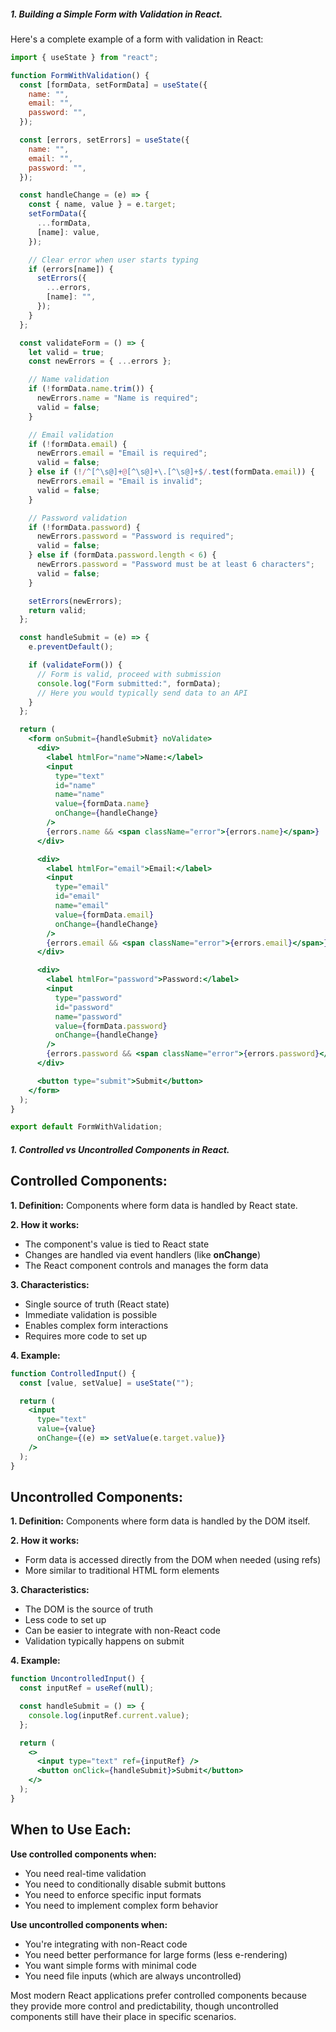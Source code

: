 ##### 1. Building a Simple Form with Validation in React.

Here's a complete example of a form with validation in React:

```jsx
import { useState } from "react";

function FormWithValidation() {
  const [formData, setFormData] = useState({
    name: "",
    email: "",
    password: "",
  });

  const [errors, setErrors] = useState({
    name: "",
    email: "",
    password: "",
  });

  const handleChange = (e) => {
    const { name, value } = e.target;
    setFormData({
      ...formData,
      [name]: value,
    });

    // Clear error when user starts typing
    if (errors[name]) {
      setErrors({
        ...errors,
        [name]: "",
      });
    }
  };

  const validateForm = () => {
    let valid = true;
    const newErrors = { ...errors };

    // Name validation
    if (!formData.name.trim()) {
      newErrors.name = "Name is required";
      valid = false;
    }

    // Email validation
    if (!formData.email) {
      newErrors.email = "Email is required";
      valid = false;
    } else if (!/^[^\s@]+@[^\s@]+\.[^\s@]+$/.test(formData.email)) {
      newErrors.email = "Email is invalid";
      valid = false;
    }

    // Password validation
    if (!formData.password) {
      newErrors.password = "Password is required";
      valid = false;
    } else if (formData.password.length < 6) {
      newErrors.password = "Password must be at least 6 characters";
      valid = false;
    }

    setErrors(newErrors);
    return valid;
  };

  const handleSubmit = (e) => {
    e.preventDefault();

    if (validateForm()) {
      // Form is valid, proceed with submission
      console.log("Form submitted:", formData);
      // Here you would typically send data to an API
    }
  };

  return (
    <form onSubmit={handleSubmit} noValidate>
      <div>
        <label htmlFor="name">Name:</label>
        <input
          type="text"
          id="name"
          name="name"
          value={formData.name}
          onChange={handleChange}
        />
        {errors.name && <span className="error">{errors.name}</span>}
      </div>

      <div>
        <label htmlFor="email">Email:</label>
        <input
          type="email"
          id="email"
          name="email"
          value={formData.email}
          onChange={handleChange}
        />
        {errors.email && <span className="error">{errors.email}</span>}
      </div>

      <div>
        <label htmlFor="password">Password:</label>
        <input
          type="password"
          id="password"
          name="password"
          value={formData.password}
          onChange={handleChange}
        />
        {errors.password && <span className="error">{errors.password}</span>}
      </div>

      <button type="submit">Submit</button>
    </form>
  );
}

export default FormWithValidation;
```

##### 1. Controlled vs Uncontrolled Components in React.

## Controlled Components:

**1. Definition:** Components where form data is handled by React state.

**2. How it works:**

- The component's value is tied to React state
- Changes are handled via event handlers (like **onChange**)
- The React component controls and manages the form data

**3. Characteristics:**

- Single source of truth (React state)
- Immediate validation is possible
- Enables complex form interactions
- Requires more code to set up

**4. Example:**

```jsx
function ControlledInput() {
  const [value, setValue] = useState("");

  return (
    <input
      type="text"
      value={value}
      onChange={(e) => setValue(e.target.value)}
    />
  );
}
```

## Uncontrolled Components:

**1. Definition:** Components where form data is handled by the DOM itself.

**2. How it works:**

- Form data is accessed directly from the DOM when needed (using refs)
- More similar to traditional HTML form elements

**3. Characteristics:**

- The DOM is the source of truth
- Less code to set up
- Can be easier to integrate with non-React code
- Validation typically happens on submit

**4. Example:**

```jsx
function UncontrolledInput() {
  const inputRef = useRef(null);

  const handleSubmit = () => {
    console.log(inputRef.current.value);
  };

  return (
    <>
      <input type="text" ref={inputRef} />
      <button onClick={handleSubmit}>Submit</button>
    </>
  );
}
```

## When to Use Each:

**Use controlled components when:**

- You need real-time validation
- You need to conditionally disable submit buttons
- You need to enforce specific input formats
- You need to implement complex form behavior

**Use uncontrolled components when:**

- You're integrating with non-React code
- You need better performance for large forms (less e-rendering)
- You want simple forms with minimal code
- You need file inputs (which are always uncontrolled)

Most modern React applications prefer controlled components because they provide more control and predictability, though uncontrolled components still have their place in specific scenarios.
